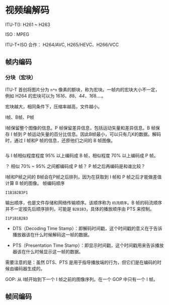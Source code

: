# 视频编解码

ITU-T(): H261 ~ H263  

ISO : MPEG

ITU-T+ISO 合作： H264/AVC, H265/HEVC、H266/VCC


## 帧内编码

### 分块（宏块）

ITU-T 首创将图片分为 `n*n` 像素的额块，称为宏块。一帧内的宏块大小不一定，例如 H264 的宏块可以为 16*16、8*8、4*4、16*8....。

宏块越大，相同条件下，压缩率越高，文件越小。


I帧、B帧、P帧

I帧保留整个图像的信息。P 帧保留差异信息，包括运动矢量和差异信息。B 帧保存 I 帧到 P 帧运动矢量的百分比信息。因此B帧最小，可以只有几K的数据。解码时，通过 I 帧和P 帧的信息，还原他们之间的 B 帧图像。

```
```

与 I 帧相似程度程度 95% 以上编码成 B 帧，相似程度 70% 以上编码成 P 帧。

？ 相似 70% ~ 95% 之间都编码成 P 帧？ P 帧之后再编码是和谁比较？

I帧和P帧之间的 B帧会在P帧之后排列，因为在获取到 I 帧和 P 帧之后才能做差值计算 B 帧的图像。
帧编码顺序
```
I1B1B2B3P1
```
输出顺序，也是文件存储和网络传输顺序。该顺序称为 `码流顺序`。B 帧的码流顺序并不一定按先后顺序排列，可能是 `B2B1B3`，具体的播放顺序由 PTS 来控制。
```
I1P1B1B2B3
```

- DTS（Decoding Time Stamp）：即解码时间戳，这个时间戳的意义在于告诉播放器该在什么时候解码这一帧的数据。

- PTS（Presentation Time Stamp）：即显示时间戳，这个时间戳用来告诉播放器该在什么时候显示这一帧的数据。

需要注意的是：虽然 DTS、PTS 是用于指导播放端的行为，但它们是在编码的时候由编码器生成的。


GOP: 从 I帧开始到下一个 I 帧之前的图像序列。在一个 GOP 中只有一个 I 帧。


## 帧间编码
